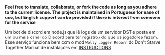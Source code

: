 **Feel free to translate, collaborate, or fork the code as long as you adhere to the current license.
The project is maintained in Portuguese for ease of use, but English support can be provided if there is interest from someone for the service**

Um bot de discord em node.js que lê logs de um servidor DST e posta em um ou mais canal do Discord para ter registros do que os jogadores fazem.
Esse serviço funciona bem com o mod ``Wolly Logger Reborn`` do Don't Starve Together
Manual de instalações em [INSTRUCTIONS](https://github.com/Pryzinho/WilsonLog/blob/main/INSTRUCTIONS.md)
